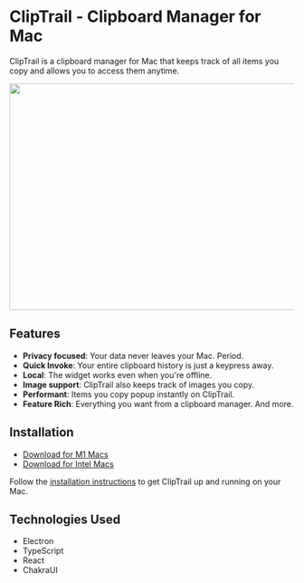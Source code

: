 # ClipTrail - Clipboard Manager for Mac

ClipTrail is a clipboard manager for Mac that keeps track of all items you copy and allows you to access them anytime.


<img src="https://i.imgur.com/WytPtTH.gif" width="700" height="400" />


## Features

- **Privacy focused**: Your data never leaves your Mac. Period.
- **Quick Invoke**: Your entire clipboard history is just a keypress away.
- **Local**: The widget works even when you're offline.
- **Image support**: ClipTrail also keeps track of images you copy.
- **Performant**: Items you copy popup instantly on ClipTrail.
- **Feature Rich**: Everything you want from a clipboard manager. And more.

## Installation

- [Download for M1 Macs](https://github.com/sibi-sharanyan/cliptrail-release/raw/master/ClipTrail-4.5.0-arm64-mac.zip)
- [Download for Intel Macs](https://github.com/sibi-sharanyan/cliptrail-release/raw/master/ClipTrail-4.5.0-mac.zip)

Follow the [installation instructions](https://spot-fairy-b98.notion.site/ClipTrail-Instructions-e93186d2b7ae4898b8d3548a3e2fb785) to get ClipTrail up and running on your Mac.


## Technologies Used

- Electron
- TypeScript
- React
- ChakraUI
